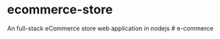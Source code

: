 # ecommerce-store
An full-stack eCommerce store web application in nodejs 
#   e - c o m m e r c e  
 